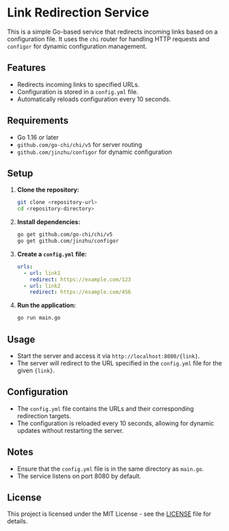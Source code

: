 # Link Redirection Service

This is a simple Go-based service that redirects incoming links based on a configuration file. It uses the `chi` router for handling HTTP requests and `configor` for dynamic configuration management.

## Features

- Redirects incoming links to specified URLs.
- Configuration is stored in a `config.yml` file.
- Automatically reloads configuration every 10 seconds.

## Requirements

- Go 1.16 or later
- `github.com/go-chi/chi/v5` for server routing
- `github.com/jinzhu/configor` for dynamic configuration

## Setup

1. **Clone the repository:**

   ```bash
   git clone <repository-url>
   cd <repository-directory>
   ```

2. **Install dependencies:**

   ```bash
   go get github.com/go-chi/chi/v5
   go get github.com/jinzhu/configor
   ```

3. **Create a `config.yml` file:**

   ```yaml
   urls:
     - url: link1
       redirect: https://example.com/123
     - url: link2
       redirect: https://example.com/456
   ```

4. **Run the application:**

   ```bash
   go run main.go
   ```

## Usage

- Start the server and access it via `http://localhost:8080/{link}`.
- The server will redirect to the URL specified in the `config.yml` file for the given `{link}`.

## Configuration

- The `config.yml` file contains the URLs and their corresponding redirection targets.
- The configuration is reloaded every 10 seconds, allowing for dynamic updates without restarting the server.

## Notes

- Ensure that the `config.yml` file is in the same directory as `main.go`.
- The service listens on port 8080 by default.

## License

This project is licensed under the MIT License - see the [LICENSE](LICENSE) file for details.
